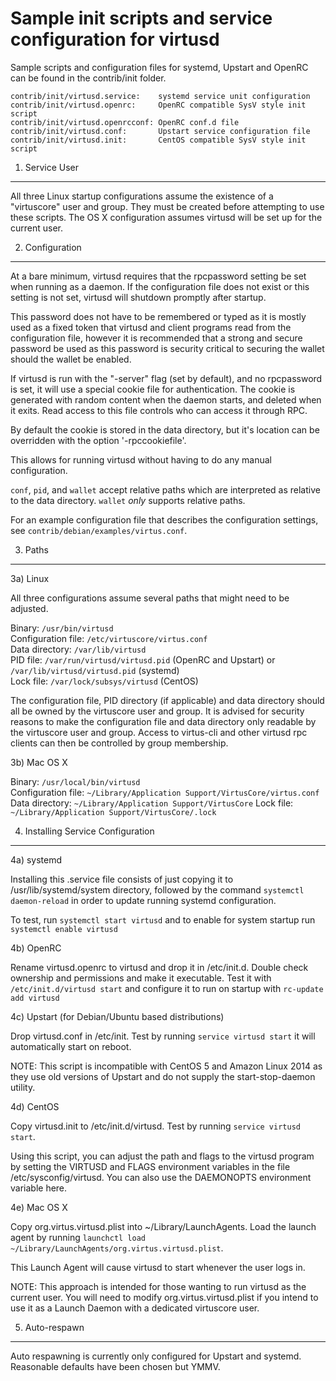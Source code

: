 Sample init scripts and service configuration for virtusd
==========================================================

Sample scripts and configuration files for systemd, Upstart and OpenRC
can be found in the contrib/init folder.

    contrib/init/virtusd.service:    systemd service unit configuration
    contrib/init/virtusd.openrc:     OpenRC compatible SysV style init script
    contrib/init/virtusd.openrcconf: OpenRC conf.d file
    contrib/init/virtusd.conf:       Upstart service configuration file
    contrib/init/virtusd.init:       CentOS compatible SysV style init script

1. Service User
---------------------------------

All three Linux startup configurations assume the existence of a "virtuscore" user
and group.  They must be created before attempting to use these scripts.
The OS X configuration assumes virtusd will be set up for the current user.

2. Configuration
---------------------------------

At a bare minimum, virtusd requires that the rpcpassword setting be set
when running as a daemon.  If the configuration file does not exist or this
setting is not set, virtusd will shutdown promptly after startup.

This password does not have to be remembered or typed as it is mostly used
as a fixed token that virtusd and client programs read from the configuration
file, however it is recommended that a strong and secure password be used
as this password is security critical to securing the wallet should the
wallet be enabled.

If virtusd is run with the "-server" flag (set by default), and no rpcpassword is set,
it will use a special cookie file for authentication. The cookie is generated with random
content when the daemon starts, and deleted when it exits. Read access to this file
controls who can access it through RPC.

By default the cookie is stored in the data directory, but it's location can be overridden
with the option '-rpccookiefile'.

This allows for running virtusd without having to do any manual configuration.

`conf`, `pid`, and `wallet` accept relative paths which are interpreted as
relative to the data directory. `wallet` *only* supports relative paths.

For an example configuration file that describes the configuration settings,
see `contrib/debian/examples/virtus.conf`.

3. Paths
---------------------------------

3a) Linux

All three configurations assume several paths that might need to be adjusted.

Binary:              `/usr/bin/virtusd`  
Configuration file:  `/etc/virtuscore/virtus.conf`  
Data directory:      `/var/lib/virtusd`  
PID file:            `/var/run/virtusd/virtusd.pid` (OpenRC and Upstart) or `/var/lib/virtusd/virtusd.pid` (systemd)  
Lock file:           `/var/lock/subsys/virtusd` (CentOS)  

The configuration file, PID directory (if applicable) and data directory
should all be owned by the virtuscore user and group.  It is advised for security
reasons to make the configuration file and data directory only readable by the
virtuscore user and group.  Access to virtus-cli and other virtusd rpc clients
can then be controlled by group membership.

3b) Mac OS X

Binary:              `/usr/local/bin/virtusd`  
Configuration file:  `~/Library/Application Support/VirtusCore/virtus.conf`  
Data directory:      `~/Library/Application Support/VirtusCore`
Lock file:           `~/Library/Application Support/VirtusCore/.lock`

4. Installing Service Configuration
-----------------------------------

4a) systemd

Installing this .service file consists of just copying it to
/usr/lib/systemd/system directory, followed by the command
`systemctl daemon-reload` in order to update running systemd configuration.

To test, run `systemctl start virtusd` and to enable for system startup run
`systemctl enable virtusd`

4b) OpenRC

Rename virtusd.openrc to virtusd and drop it in /etc/init.d.  Double
check ownership and permissions and make it executable.  Test it with
`/etc/init.d/virtusd start` and configure it to run on startup with
`rc-update add virtusd`

4c) Upstart (for Debian/Ubuntu based distributions)

Drop virtusd.conf in /etc/init.  Test by running `service virtusd start`
it will automatically start on reboot.

NOTE: This script is incompatible with CentOS 5 and Amazon Linux 2014 as they
use old versions of Upstart and do not supply the start-stop-daemon utility.

4d) CentOS

Copy virtusd.init to /etc/init.d/virtusd. Test by running `service virtusd start`.

Using this script, you can adjust the path and flags to the virtusd program by
setting the VIRTUSD and FLAGS environment variables in the file
/etc/sysconfig/virtusd. You can also use the DAEMONOPTS environment variable here.

4e) Mac OS X

Copy org.virtus.virtusd.plist into ~/Library/LaunchAgents. Load the launch agent by
running `launchctl load ~/Library/LaunchAgents/org.virtus.virtusd.plist`.

This Launch Agent will cause virtusd to start whenever the user logs in.

NOTE: This approach is intended for those wanting to run virtusd as the current user.
You will need to modify org.virtus.virtusd.plist if you intend to use it as a
Launch Daemon with a dedicated virtuscore user.

5. Auto-respawn
-----------------------------------

Auto respawning is currently only configured for Upstart and systemd.
Reasonable defaults have been chosen but YMMV.
